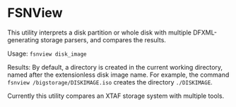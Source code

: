 # FSNView

This utility interprets a disk partition or whole disk with multiple DFXML-generating storage parsers, and compares the results.

Usage: `fsnview disk_image`

Results: By default, a directory is created in the current working directory, named after the extensionless disk image name.  For example, the command `fsnview /bigstorage/DISKIMAGE.iso` creates the directory `./DISKIMAGE`.

Currently this utility compares an XTAF storage system with multiple tools.
